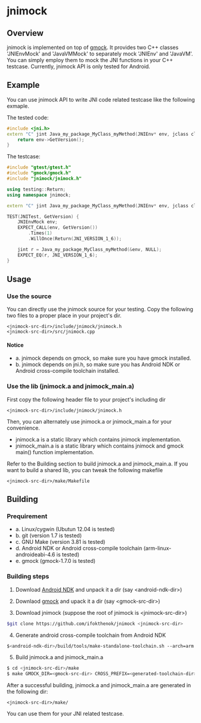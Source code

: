 jnimock
=======

Overview
--------
jnimock is implemented on top of [gmock](http://code.google.com/p/googlemock/).
It provides two C++ classes 'JNIEnvMock' and 'JavaVMMock' to separately mock 'JNIEnv' and 'JavaVM'.
You can simply employ them to mock the JNI functions in your C++ testcase. 
Currently, jnimock API is only tested for Android.

Example
-------
You can use jnimock API to write JNI code related testcase like the following exmaple.

The tested code:

```c++
#include <jni.h>
extern "C" jint Java_my_package_MyClass_myMethod(JNIEnv* env, jclass cls) {
	return env->GetVersion();
}
```

The testcase:

```c++
#include "gtest/gtest.h"
#include "gmock/gmock.h"
#include "jnimock/jnimock.h"

using testing::Return;
using namespace jnimock;

extern "C" jint Java_my_package_MyClass_myMethod(JNIEnv* env, jclass cls);

TEST(JNITest, GetVersion) {
	JNIEnvMock env;
	EXPECT_CALL(env, GetVersion())
		.Times(1)
		.WillOnce(Return(JNI_VERSION_1_6));

	jint r = Java_my_package_MyClass_myMethod(&env, NULL);
	EXPECT_EQ(r, JNI_VERSION_1_6);
}
```

Usage
-----

### Use the source

You can directly use the jnimock source for your testing. Copy the following two
files to a proper place in your project's dir.

	<jnimock-src-dir>/include/jnimock/jnimock.h
	<jnimock-src-dir>/src/jnimock.cpp

#### Notice

 - a. jnimock depends on gmock, so make sure you have gmock installed.
 - b. jnimock depends on jni.h, so make sure you has Android NDK or Android cross-compile toolchain installed.

### Use the lib (jnimock.a and jnimock_main.a)

First copy the following header file to your project's including dir

	<jnimock-src-dir>/include/jnimock/jnimock.h

Then, you can alternately use jnimock.a or jnimock_main.a for your convenience.

 - jnimock.a is a static library which contains jnimock implementation.
 - jnimock_main.a is a static library which contains jnimock and gmock main() function implementation.

Refer to the Building section to build jnimock.a and jnimock_main.a.
If you want to build a shared lib, you can tweak the following makefile

	<jnimock-src-dir>/make/Makefile


Building
----------

### Prequirement 
 - a. Linux/cygwin (Ubutun 12.04 is tested)
 - b. git (version 1.7 is tested)
 - c. GNU Make (version 3.81 is tested)
 - d. Android NDK or Android cross-compile toolchain (arm-linux-androideabi-4.6 is tested)
 - e. gmock (gmock-1.7.0 is tested)

### Building steps

1) Download [Android NDK](https://developer.android.com/tools/sdk/ndk/index.html) and unpack it 
a dir (say \<android-ndk-dir\>)

2) Downlaod [gmock](http://code.google.com/p/googlemock/) and upack it a dir (say \<gmock-src-dir\>) 

3) Download jnimock (suppose the root of jnimock is \<jnimock-src-dir\>)
```bash
$git clone https://github.com/ifokthenok/jnimock <jnimock-src-dir>
```

4) Generate android cross-compile toolchain from Android NDK
```bash
$<android-ndk-dir>/build/tools/make-standalone-toolchain.sh --arch=arm --platform=android-19 --install-dir=<generated-toolchain-dir>
```

5) Build jnimock.a and jnimock_main.a
```bash
$ cd <jnimock-src-dir>/make
$ make GMOCK_DIR=<gmock-src-dir> CROSS_PREFIX=<generated-toolchain-dir>/bin/arm-linux-androideabi-
```

After a successful building, jnimock.a and jnimock_main.a are generated in the following dir:

	<jnimock-src-dir>/make/ 
	
You can use them for your JNI related testcase.
